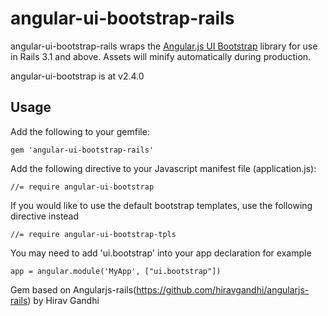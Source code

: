 # angular-ui-bootstrap-rails

angular-ui-bootstrap-rails wraps the [Angular.js UI Bootstrap](http://angular-ui.github.com/bootstrap) library for use in Rails 3.1 and above. Assets will minify automatically during production.

angular-ui-bootstrap is at v2.4.0

## Usage

Add the following to your gemfile:

    gem 'angular-ui-bootstrap-rails'

Add the following directive to your Javascript manifest file (application.js):

    //= require angular-ui-bootstrap

If you would like to use the default bootstrap templates, use the following directive instead

    //= require angular-ui-bootstrap-tpls
    
    
You may need to add 'ui.bootstrap' into your app declaration for example

    app = angular.module('MyApp', ["ui.bootstrap"])

Gem based on Angularjs-rails(https://github.com/hiravgandhi/angularjs-rails) by Hirav Gandhi


